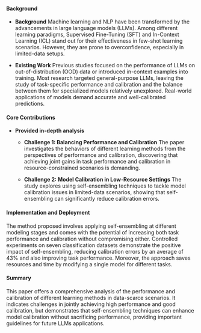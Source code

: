 #### Background
- **Background**
Machine learning and NLP have been transformed by the advancements in large language models (LLMs). Among different learning paradigms, Supervised Fine-Tuning (SFT) and In-Context Learning (ICL) stand out for their effectiveness in few-shot learning scenarios. However, they are prone to overconfidence, especially in limited-data setups.

- **Existing Work**
Previous studies focused on the performance of LLMs on out-of-distribution (OOD) data or introduced in-context examples into training. Most research targeted general-purpose LLMs, leaving the study of task-specific performance and calibration and the balance between them for specialized models relatively unexplored. Real-world applications of models demand accurate and well-calibrated predictions.

#### Core Contributions
  - **Provided in-depth analysis**
    - **Challenge 1: Balancing Performance and Calibration**
      The paper investigates the behaviors of different learning methods from the perspectives of performance and calibration, discovering that achieving joint gains in task performance and calibration in resource-constrained scenarios is demanding.

    - **Challenge 2: Model Calibration in Low-Resource Settings**
      The study explores using self-ensembling techniques to tackle model calibration issues in limited-data scenarios, showing that self-ensembling can significantly reduce calibration errors.

#### Implementation and Deployment
The method proposed involves applying self-ensembling at different modeling stages and comes with the potential of increasing both task performance and calibration without compromising either. Controlled experiments on seven classification datasets demonstrate the positive impact of self-ensembling, reducing calibration errors by an average of 43% and also improving task performance. Moreover, the approach saves resources and time by modifying a single model for different tasks.

#### Summary
This paper offers a comprehensive analysis of the performance and calibration of different learning methods in data-scarce scenarios. It indicates challenges in jointly achieving high performance and good calibration, but demonstrates that self-ensembling techniques can enhance model calibration without sacrificing performance, providing important guidelines for future LLMs applications.